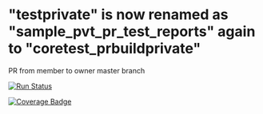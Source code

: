 # "testprivate" is now renamed as "sample_pvt_pr_test_reports" again to "coretest_prbuildprivate"
PR from member to owner master branch

[![Run Status](https://rcapi.shippable.com/projects/58aeb4e1d63f5105005e4958/badge?branch=master)](https://rcapp.shippable.com/bitbucket/shiptest-rc-ow/coretest_prbuildprivate)

[![Coverage Badge](https://rcapi.shippable.com/projects/58aeb4e1d63f5105005e4958/coverageBadge?branch=master)](https://rcapp.shippable.com/bitbucket/shiptest-rc-ow/coretest_prbuildprivate) 
